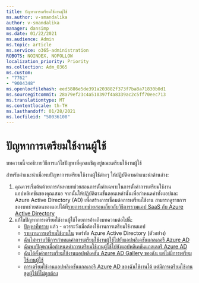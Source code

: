 ```yaml
---
title: ปัญหาการเตรียมใช้งานผู้ใช้
ms.author: v-smandalika
author: v-smandalika
manager: dansimp
ms.date: 01/22/2021
ms.audience: Admin
ms.topic: article
ms.service: o365-administration
ROBOTS: NOINDEX, NOFOLLOW
localization_priority: Priority
ms.collection: Adm_O365
ms.custom:
- "7762"
- "9004348"
ms.openlocfilehash: eed5886e5de391a203882f373f7ba8a71830b0d1
ms.sourcegitcommit: 28a79ef23c4a510397f4a8339ac2c5ff70eec713
ms.translationtype: MT
ms.contentlocale: th-TH
ms.lasthandoff: 01/28/2021
ms.locfileid: "50036108"
---
```

# <a name="user-provisioning-issues"></a>ปัญหาการเตรียมใช้งานผู้ใช้

บทความนี้จะอธิบายวิธีการแก้ไขปัญหาที่คุณเผชิญอยู่ขณะเตรียมใช้งานผู้ใช้

สําหรับคําแนะนําเมื่อพบปัญหาการเตรียมใช้งานผู้ใช้ต่างๆ ให้ปฏิบัติตามคําแนะนําด้านล่าง:

1. คุณควรเริ่มต้นด้วยการค้นหาบทช่วยสอนการตั้งค่าเฉพาะในการตั้งค่าการเตรียมใช้งานแอปพลิเคชันของคุณเสมอ จากนั้นให้ปฏิบัติตามขั้นตอนเหล่านั้นเพื่อกําหนดค่าทั้งแอปและ Azure Active Directory (AD) เพื่อสร้างการเชื่อมต่อการเตรียมใช้งาน สามารถดูรายการของบทช่วยสอนของแอปได้ที่[รายการบทช่วยสอนเกี่ยวกับวิธีการรวมแอป SaaS กับ Azure Active Directory](https://docs.microsoft.com/azure/active-directory/saas-apps/tutorial-list)
2. แก้ไขปัญหาการเตรียมใช้งานผู้ใช้โดยการอ้างถึงบทความต่อไปนี้:
    - [ปัญหาที่ทราบ](https://docs.microsoft.com/azure/active-directory/app-provisioning/known-issues) แล้ว - ควรระวังเมื่อต้องใช้งานการเตรียมใช้งานแอป
    - [รายงานการเตรียมใช้งานใน](https://docs.microsoft.com/azure/active-directory/reports-monitoring/concept-provisioning-logs) พอร์ทัล Azure Active Directory (ตัวอย่าง)
    - [ฉันไม่ทราบวิธีการกําหนดค่าการเตรียมใช้งานผู้ใช้ไปยังแอปพลิเคชันแกลเลอรี Azure AD](https://docs.microsoft.com/azure/active-directory/app-provisioning/configure-automatic-user-provisioning-portal) 
    - [ฉันพบปัญหาเมื่อกําหนดค่าการเตรียมใช้งานผู้ใช้ไปยังแอปพลิเคชันแกลเลอรี Azure AD](https://docs.microsoft.com/azure/active-directory/app-provisioning/application-provisioning-config-problem) 
    - [ฉันได้ตั้งค่าการเตรียมใช้งานแอปพลิเคชัน Azure AD Gallery ของฉัน แต่ไม่มีการเตรียมใช้งานผู้ใช้](https://docs.microsoft.com/azure/active-directory/app-provisioning/application-provisioning-config-problem-no-users-provisioned) 
    - [การเตรียมใช้งานแอปพลิเคชันแกลเลอรี Azure AD ของฉันใช้งานได้ แต่มีการเตรียมใช้งานชุดผู้ใช้ที่ไม่ถูกต้อง](https://docs.microsoft.com/azure/active-directory/manage-apps/add-application-portal-assign-users)





